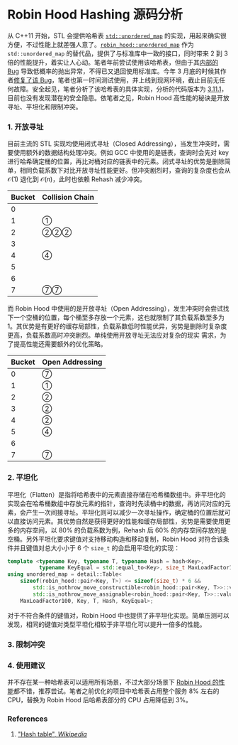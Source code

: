 # Robin Hood Hashing 源码分析

从 C++11 开始，STL 会提供哈希表 [`std::unordered_map`](https://github.com/martinus/robin-hood-hashing) 的实现，用起来确实很方便，不过性能上就差强人意了。[`robin_hood::unordered_map`](https://github.com/martinus/robin-hood-hashing) 作为 `std::unordered_map` 的替代品，提供了与标准库中一致的接口，同时带来 2 到 3 倍的性能提升，着实让人心动。笔者年前尝试使用该哈希表，但由于其[内部的 Bug](https://github.com/martinus/robin-hood-hashing/issues/21) 导致低概率的抛出异常，不得已又退回使用标准库。今年 3 月底的时候其作者[修复了该 Bug](https://github.com/martinus/robin-hood-hashing/pull/121)，笔者也第一时间测试使用，并上线到现网环境，截止目前无任何故障。安全起见，笔者分析了该哈希表的具体实现，分析的代码版本为 [3.11.1](https://github.com/martinus/robin-hood-hashing/blob/3.11.1/src/include/robin_hood.h)，目前也没有发现潜在的安全隐患。依笔者之见，Robin Hood 高性能的秘诀是开放寻址、平坦化和限制冲突。

### 1. 开放寻址

目前主流的 STL 实现均使用闭式寻址（Closed Addressing），当发生冲突时，需要使用额外的数据结构处理冲突。例如 GCC 中使用的是链表，查询时会先对 key 进行哈希确定桶的位置，再比对桶对应的链表中的元素。闭式寻址的优势是删除简单，相同负载系数下对比开放寻址性能更好。但冲突剧烈时，查询的复杂度也会从 $\mathcal O(1)$ 退化到 $\mathcal O(n)$，此时也依赖 Rehash 减少冲突。

| Bucket | Collision Chain |
| ------ | --------------- |
| 0      |                 |
| 1      | ①               |
| 2      | ②②②             |
| 3      |                 |
| 4      | ④               |
| 5      |                 |
| 6      |                 |
| 7      | ⑦⑦              |

而 Robin Hood 中使用的是开放寻址（Open Addressing），发生冲突时会尝试找下一个空桶的位置，每个桶至多存放一个元素，这也就限制了其负载系数至多为 1。其优势是有更好的缓存局部性，负载系数低时性能优异，劣势是删除时复杂度更高，负载系数高时冲突剧烈。单纯使用开放寻址无法应对复杂的现实  需求，为了提高性能还需要额外的优化策略。

| Bucket | Open Addressing |
| ------ | --------------- |
| 0      | ⑦               |
| 1      | ①               |
| 2      | ②               |
| 3      | ②               |
| 4      | ②               |
| 5      | ④               |
| 6      |                 |
| 7      | ⑦               |

### 2. 平坦化

平坦化（Flatten）是指将哈希表中的元素直接存储在哈希桶数组中。非平坦化的实现会在哈希桶数组中存放元素的指针，查询时先读桶中的数据，再访问对应的元素，会产生一次间接寻址。平坦化则可以减少一次寻址操作，确定桶的位置后就可以直接访问元素。其优势自然是获得更好的性能和缓存局部性，劣势是需要使用更多的内存空间，以 80% 的负载系数为例，Rehash 后 60% 的内存空间存放的是空桶。另外平坦化要求键值对支持移动构造和移动复制，Robin Hood 对符合该条件并且键值对总大小小于 6 个 `size_t` 的会启用平坦化的实现：

```c++
template <typename Key, typename T, typename Hash = hash<Key>,
          typename KeyEqual = std::equal_to<Key>, size_t MaxLoadFactor100 = 80>
using unordered_map = detail::Table<
    sizeof(robin_hood::pair<Key, T>) <= sizeof(size_t) * 6 &&
        std::is_nothrow_move_constructible<robin_hood::pair<Key, T>>::value &&
        std::is_nothrow_move_assignable<robin_hood::pair<Key, T>>::value,
    MaxLoadFactor100, Key, T, Hash, KeyEqual>;
```

对于不符合条件的键值对，Robin Hood 中也提供了非平坦化实现。简单压测可以发现，相同的键值对类型平坦化相较于非平坦化可以提升一倍多的性能。 

### 3. 限制冲突



### 4. 使用建议

并不存在某一种哈希表可以适用所有场景，不过大部分场景下 [Robin Hood 的性能](https://martin.ankerl.com/2019/04/01/hashmap-benchmarks-01-overview/)都不错，推荐尝试。笔者之前优化的项目中哈希表占用整个服务 8% 左右的 CPU，替换为 Robin Hood 后哈希表部分的 CPU 占用降低到 3%。

### References

1. ["Hash table", *Wikipedia*](https://en.wikipedia.org/wiki/Hash_table)

